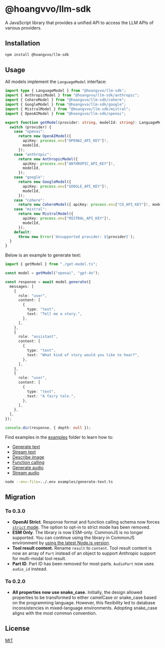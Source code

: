 # @hoangvvo/llm-sdk

A JavaScript library that provides a unified API to access the LLM APIs of various providers.

## Installation

```bash
npm install @hoangvvo/llm-sdk
```

## Usage

All models implement the `LanguageModel` interface:

```typescript
import type { LanguageModel } from "@hoangvvo/llm-sdk";
import { AnthropicModel } from "@hoangvvo/llm-sdk/anthropic";
import { CohereModel } from "@hoangvvo/llm-sdk/cohere";
import { GoogleModel } from "@hoangvvo/llm-sdk/google";
import { MistralModel } from "@hoangvvo/llm-sdk/mistral";
import { OpenAIModel } from "@hoangvvo/llm-sdk/openai";

export function getModel(provider: string, modelId: string): LanguageModel {
  switch (provider) {
    case "openai":
      return new OpenAIModel({
        apiKey: process.env["OPENAI_API_KEY"]!,
        modelId,
      });
    case "anthropic":
      return new AnthropicModel({
        apiKey: process.env["ANTHROPIC_API_KEY"]!,
        modelId,
      });
    case "google":
      return new GoogleModel({
        apiKey: process.env["GOOGLE_API_KEY"]!,
        modelId,
      });
    case "cohere":
      return new CohereModel({ apiKey: process.env["CO_API_KEY"]!, modelId });
    case "mistral":
      return new MistralModel({
        apiKey: process.env["MISTRAL_API_KEY"]!,
        modelId,
      });
    default:
      throw new Error(`Unsupported provider: ${provider}`);
  }
}
```

Below is an example to generate text:

```typescript
import { getModel } from "./get-model.ts";

const model = getModel("openai", "gpt-4o");

const response = await model.generate({
  messages: [
    {
      role: "user",
      content: [
        {
          type: "text",
          text: "Tell me a story.",
        },
      ],
    },
    {
      role: "assistant",
      content: [
        {
          type: "text",
          text: "What kind of story would you like to hear?",
        },
      ],
    },
    {
      role: "user",
      content: [
        {
          type: "text",
          text: "A fairy tale.",
        },
      ],
    },
  ],
});

console.dir(response, { depth: null });
```

Find examples in the [examples](./examples/) folder to learn how to:

- [Generate text](./examples/generate-text.ts)
- [Stream text](./examples/stream-text.ts)
- [Describe image](./examples/describe-image.ts)
- [Function calling](./examples/tool-use.ts)
- [Generate audio](./examples/generate-audio.ts)
- [Stream audio](./examples/stream-audio.ts)

```bash
node --env-file=../.env examples/generate-text.ts
```

## Migration

### To 0.3.0

- **OpenAI Strict**. Response format and function calling schema now forces [`strict` mode](https://platform.openai.com/docs/guides/structured-outputs). The option to opt-in to strict mode has been removed.
- **ESM Only**. The library is now ESM-only. CommonJS is no longer supported. You can continue using the library in CommonJS environment by [using the latest Node.js version](https://nodejs.org/api/modules.html#loading-ecmascript-modules-using-require).
- **Tool result content.** Rename `result` to `content`. Tool result content is now an array of `Part` instead of an object to support Anthropic support for multi-modal tool result.
- **Part ID**. Part ID has been removed for most parts. `AudioPart` now uses `audio_id` instead.

### To 0.2.0

- **All properties now use snake_case.** Initially, the design allowed properties to be transformed to either camelCase or snake_case based on the programming language. However, this flexibility led to database inconsistencies in mixed-language environments. Adopting snake_case aligns with the most common convention.

## License

[MIT](https://github.com/hoangvvo/llm-sdk/blob/main/LICENSE)

